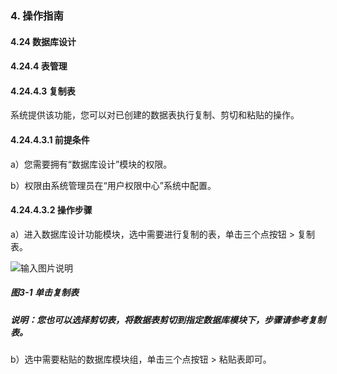 ### 4. 操作指南

#### 4.24 数据库设计

#### 4.24.4 表管理

#### 4.24.4.3 复制表

系统提供该功能，您可以对已创建的数据表执行复制、剪切和粘贴的操作。

#### 4.24.4.3.1 前提条件

a）您需要拥有“数据库设计”模块的权限。

b）权限由系统管理员在“用户权限中心”系统中配置。

#### 4.24.4.3.2 操作步骤

a）进入数据库设计功能模块，选中需要进行复制的表，单击三个点按钮 > 复制表。

![输入图片说明](../../../../../images/SoFlu%EF%BC%88%E5%90%8E%E7%AB%AF%EF%BC%89%E5%BC%80%E5%8F%91%E5%B9%B3%E5%8F%B0/1.%20%E6%9C%80%E6%96%B0%E7%89%88%E6%9C%AC%20-%20%E6%9B%B4%E6%96%B0%E6%97%A5%E6%9C%9F%20-%202022.10.08/4.%20%E6%93%8D%E4%BD%9C%E6%8C%87%E5%8D%97/24.%20%E6%95%B0%E6%8D%AE%E5%BA%93%E8%AE%BE%E8%AE%A1/4.%20%E8%A1%A8%E7%AE%A1%E7%90%86/3-1.png)

##### 图3-1 单击复制表

##### 说明：您也可以选择剪切表，将数据表剪切到指定数据库模块下，步骤请参考复制表。

b）选中需要粘贴的数据库模块组，单击三个点按钮 > 粘贴表即可。
